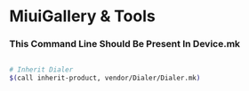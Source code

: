 # MiuiGallery & Tools

### This Command Line Should Be Present In Device.mk ###
```bash

# Inherit Dialer
$(call inherit-product, vendor/Dialer/Dialer.mk)
```
